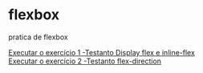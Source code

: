 # flexbox
 pratica de flexbox

 <a href="https://matheus-zordan.github.io/flexbox/exercícios/ex001/index.html">Executar o exercício 1 -Testanto Display flex e inline-flex</a><br>
 <a href="https://matheus-zordan.github.io/flexbox/exercícios/ex002/index.html">Executar o exercício 2 -Testanto flex-direction</a><br>
